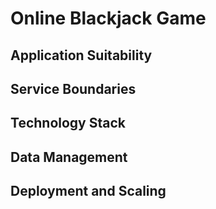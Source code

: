 # Online Blackjack Game

## Application Suitability

## Service Boundaries

## Technology Stack

## Data Management

## Deployment and Scaling
